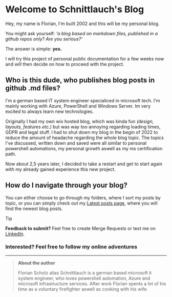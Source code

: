 # Welcome to Schnittlauch's Blog
Hey, my name is Florian, I'm built 2002 and this will be my personal blog.

You might ask yourself: _'a blog based on markdown files, published in a github repos only? Are you serious?'_ 

The answer is simple: **yes.**

I will try this project of personal public documentation for a few weeks now and will then decide on how to proceed with the project.

## Who is this dude, who publishes blog posts in github .md files?

I'm a german based IT system engineer specialiced in microsoft tech. I'm mainly working with Azure, PowerShell and Windows Server. Im very excited to always learn new technologies.

Originally I had my own wix hosted blog, which was kinda fun *(design, layouts, features etc.)* but was way too annoying regarding loading times, GDPR and legal stuff. I had to shut down my blog in the begin of 2022 to reduce the amount of headache regarding the whole blog topic. The topics I've discussed, written down and saved were all similar to personal powershell automations, my personal growth aswell as my ms certification path.

Now about 2,5 years later, I decided to take a restart and get to start again with my already gained experience this new project.

## How do I navigate through your blog?
You can either choose to go through my folders, where I sort my posts by topic, or you can simply check out my [Latest posts page](https://github.com/IrgendwasMitSchnittlauch/Blog/blob/main/Latest-Posts.md), where you will find the newest blog posts.

> [!TIP]
> **Feedback to submit?**
> Feel free to create Merge Requests or text me on [LinkedIn](https://www.linkedin.com/in/scholzflorian/).


### Interested? Feel free to follow my online adventures
---
> **About the author**
> 
> Florian Scholz alias Schnittlauch is a german based microsoft it system engineer, who loves powershell automation, Azure and microsoft infrastructure services.
> After work Florian spents a lot of his time as a voluntary firefighter aswell as cooking with his wife.
